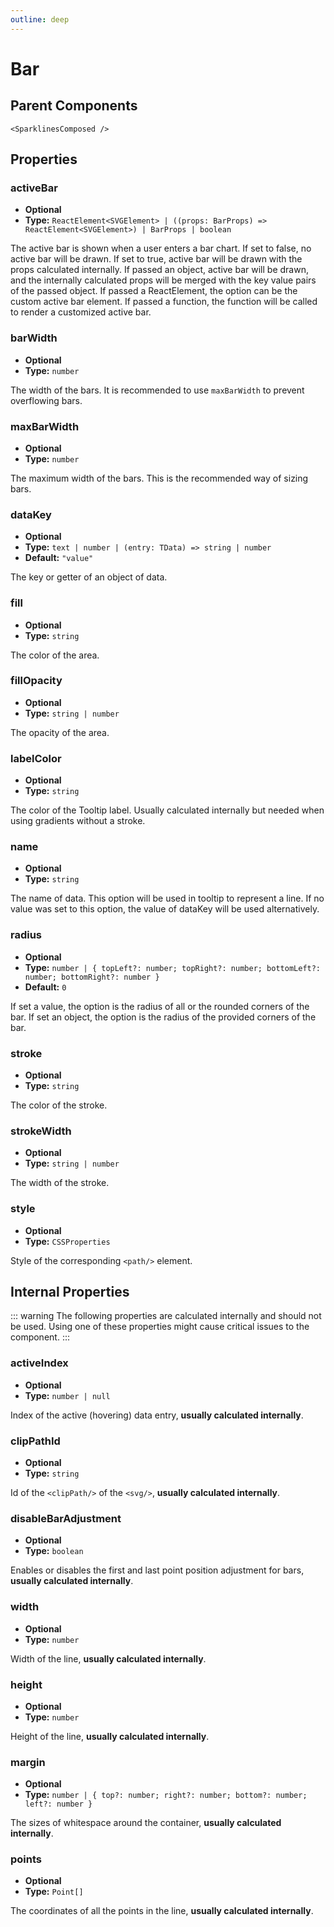 ```yaml
---
outline: deep
---
```


# Bar

## Parent Components

`<SparklinesComposed />`

## Properties

### activeBar

- **Optional**
- **Type:** `ReactElement<SVGElement>
  | ((props: BarProps) => ReactElement<SVGElement>)
  | BarProps
  | boolean`

The active bar is shown when a user enters a bar chart. If set to false, no active bar will
be drawn. If set to true, active bar will be drawn with the props calculated internally. If passed an object, active bar
will be drawn, and the internally calculated props will be merged with the key value pairs of the passed object. If
passed a ReactElement, the option can be the custom active bar element. If passed a function, the function will be
called to render a customized active bar.

### barWidth

- **Optional**
- **Type:** `number`

The width of the bars. It is recommended to use `maxBarWidth` to prevent overflowing bars.

### maxBarWidth

- **Optional**
- **Type:** `number`

The maximum width of the bars. This is the recommended way of sizing bars.

### dataKey

- **Optional**
- **Type:** `text | number | (entry: TData) => string | number`
- **Default:** `"value"`

The key or getter of an object of data.

### fill

- **Optional**
- **Type:** `string`

The color of the area.

### fillOpacity

- **Optional**
- **Type:** `string | number`

The opacity of the area.

### labelColor

- **Optional**
- **Type:** `string`

The color of the Tooltip label. Usually calculated internally but needed when using gradients without a stroke.


### name

- **Optional**
- **Type:** `string`

The name of data. This option will be used in tooltip to represent a line. If no value was set to this option, the value
of dataKey will be used alternatively.

### radius

- **Optional**
- **Type:** `number | { topLeft?: number; topRight?: number; bottomLeft?: number; bottomRight?: number }`
- **Default:** `0`

If set a value, the option is the radius of all or the rounded corners of the bar. If set an object, the option is the
radius of the provided corners of the bar.

### stroke

- **Optional**
- **Type:** `string`

The color of the stroke.

### strokeWidth

- **Optional**
- **Type:** `string | number`

The width of the stroke.

### style

- **Optional**
- **Type:** `CSSProperties`

Style of the corresponding `<path/>` element.

## Internal Properties

::: warning
The following properties are calculated internally and should not be used. Using one of these properties might cause
critical issues to the component.
:::

### activeIndex

- **Optional**
- **Type:** `number | null`

Index of the active (hovering) data entry, **usually calculated internally**.

### clipPathId

- **Optional**
- **Type:** `string`

Id of the `<clipPath/>` of the `<svg/>`, **usually calculated internally**.

### disableBarAdjustment

- **Optional**
- **Type:** `boolean`

Enables or disables the first and last point position adjustment for bars, **usually calculated internally**.

### width

- **Optional**
- **Type:** `number`

Width of the line, **usually calculated internally**.

### height

- **Optional**
- **Type:** `number`

Height of the line, **usually calculated internally**.

### margin

- **Optional**
- **Type:** `number | { top?: number; right?: number; bottom?: number; left?: number }`

The sizes of whitespace around the container, **usually calculated internally**.

### points

- **Optional**
- **Type:** `Point[]`

The coordinates of all the points in the line, **usually calculated internally**.


